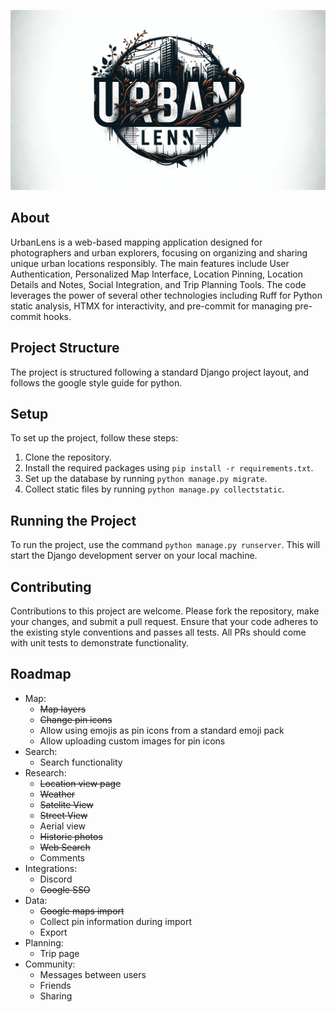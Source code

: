 ![Urban Lens Logo](/dashboard/frontend/static/dashboard/images/logo_bw.png)

## About
UrbanLens is a web-based mapping application designed for photographers and urban explorers, focusing on organizing and sharing unique urban locations responsibly. The main features include User Authentication, Personalized Map Interface, Location Pinning, Location Details and Notes, Social Integration, and Trip Planning Tools. The code leverages the power of several other technologies including Ruff for Python static analysis, HTMX for interactivity, and pre-commit for managing pre-commit hooks. 

## Project Structure
The project is structured following a standard Django project layout, and follows the google style guide for python.

## Setup
To set up the project, follow these steps:
1. Clone the repository.
2. Install the required packages using `pip install -r requirements.txt`.
3. Set up the database by running `python manage.py migrate`.
4. Collect static files by running `python manage.py collectstatic`.

## Running the Project
To run the project, use the command `python manage.py runserver`. This will start the Django development server on your local machine.

## Contributing
Contributions to this project are welcome. Please fork the repository, make your changes, and submit a pull request. Ensure that your code adheres to the existing style conventions and passes all tests. All PRs should come with unit tests to demonstrate functionality.

## Roadmap
* Map:
    * <s>Map layers</s>
	* <s>Change pin icons</s>
	* Allow using emojis as pin icons from a standard emoji pack
	* Allow uploading custom images for pin icons
* Search:
	* Search functionality
* Research:
	* <s>Location view page</s>
	* <s>Weather</s>
	* <s>Satelite View</s>
	* <s>Street View</s>
	* Aerial view
	* <s>Historic photos</s>
	* <s>Web Search</s>
	* Comments
* Integrations:
	* Discord
	* <s>Google SSO</s>
* Data:
	* <s>Google maps import</s>
	* Collect pin information during import
	* Export
* Planning:
	* Trip page
* Community:
	* Messages between users
	* Friends
	* Sharing